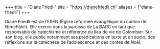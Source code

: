 +++
title = "Diane Friedli"
site = "https://dianefriedli.ch"
aliases = ["diane-friedli"]
+++

Diane Friedli est de l’EREN (Église réformée évangélique du canton de Neuchâtel). Elle exerce dans la paroisse de La BARC en tant que responsable du catéchisme et référence du lieu de vie de Colombier. Sur son blog, elle publie notamment ses prédications en texte et en audio, des réflexions sur la catéchèse de l’adolescence et des contes de Noël. 
